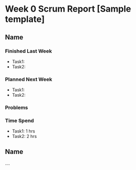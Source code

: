 # Week 0 Scrum Report [Sample template]

## Name

### Finished Last Week 
- Task1: 
- Task2:

### Planned Next Week 
- Task1:
- Task2:

### Problems

### Time Spend

- Task1: 1 hrs
- Task2: 2 hrs

## Name

....